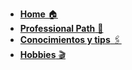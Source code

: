 <!-- markdownlint-disable-next-line MD041 -->
- [**Home** 🏠](/README.md)
- [**Professional Path** 🚏](/professional-path.md)
- [**Conocimientos y tips** 🖇️](/knowledge/README.md)
- [**Hobbies** 🎬](/hobbies/README.md)

